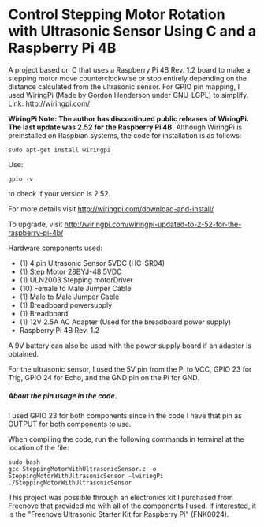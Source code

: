 # Control Stepping Motor Rotation with Ultrasonic Sensor Using C and a Raspberry Pi 4B

A project based on C that uses a Raspberry Pi 4B Rev. 1.2 board to make a stepping motor move counterclockwise or stop entirely depending on the distance calculated from the ultrasonic sensor. 
For GPIO pin mapping, I used WiringPi (Made by Gordon Henderson under GNU-LGPL) to simplify. 
Link: http://wiringpi.com/

**WiringPi Note: The author has discontinued public releases of WiringPi. The last update was 2.52 for the Raspberry Pi 4B.** 
Although WiringPi is preinstalled on Raspbian systems, the code for installation is as follows:
```
sudo apt-get install wiringpi
```
Use:
```
gpio -v
```
to check if your version is 2.52.

For more details visit http://wiringpi.com/download-and-install/

To upgrade, visit http://wiringpi.com/wiringpi-updated-to-2-52-for-the-raspberry-pi-4b/

Hardware components used:
- (1) 4 pin Ultrasonic Sensor 5VDC (HC-SR04) 
- (1) Step Motor 28BYJ-48 5VDC
- (1) ULN2003 Stepping motorDriver
- (10) Female to Male Jumper Cable
- (1) Male to Male Jumper Cable 
- (1) Breadboard powersupply 
- (1) Breadboard
- (1) 12V 2.5A AC Adapter (Used for the breadboard power supply)
- Raspberry Pi 4B Rev. 1.2

A 9V battery can also be used with the power supply board if an adapter is obtained.

For the ultrasonic sensor, I used the 5V pin from the Pi to VCC, GPIO 23 for Trig, GPIO 24 for Echo, and the GND pin on the Pi for GND. 

##### About the pin usage in the code.
I used GPIO 23 for both components since in the code I have that pin as OUTPUT for both components to use.  

When compiling the code, run the following commands in terminal at the location of the file:
```
sudo bash
gcc SteppingMotorWithUltrasonicSensor.c -o SteppingMotorWithUltrasonicSensor -lwiringPi 
./SteppingMotorWithUltrasonicSensor
```

This project was possible through an electronics kit I purchased from Freenove that provided me
with all of the components I used. If interested, it is the "Freenove Ultrasonic Starter Kit for Raspberry Pi" (FNK0024).